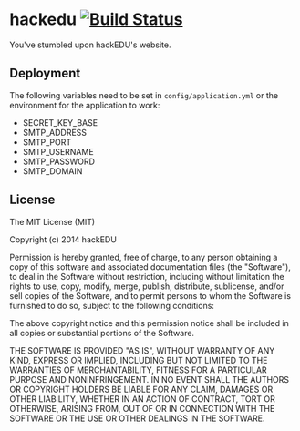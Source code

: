 # hackedu [![Build Status](https://travis-ci.org/hackedu/hackedu.svg?branch=master)](https://travis-ci.org/hackedu/hackedu)

You've stumbled upon hackEDU's website.

## Deployment

The following variables need to be set in `config/application.yml` or the
environment for the application to work:

* SECRET_KEY_BASE
* SMTP_ADDRESS
* SMTP_PORT
* SMTP_USERNAME
* SMTP_PASSWORD
* SMTP_DOMAIN

## License

The MIT License (MIT)

Copyright (c) 2014 hackEDU

Permission is hereby granted, free of charge, to any person obtaining a copy
of this software and associated documentation files (the "Software"), to deal
in the Software without restriction, including without limitation the rights
to use, copy, modify, merge, publish, distribute, sublicense, and/or sell
copies of the Software, and to permit persons to whom the Software is
furnished to do so, subject to the following conditions:

The above copyright notice and this permission notice shall be included in all
copies or substantial portions of the Software.

THE SOFTWARE IS PROVIDED "AS IS", WITHOUT WARRANTY OF ANY KIND, EXPRESS OR
IMPLIED, INCLUDING BUT NOT LIMITED TO THE WARRANTIES OF MERCHANTABILITY,
FITNESS FOR A PARTICULAR PURPOSE AND NONINFRINGEMENT. IN NO EVENT SHALL THE
AUTHORS OR COPYRIGHT HOLDERS BE LIABLE FOR ANY CLAIM, DAMAGES OR OTHER
LIABILITY, WHETHER IN AN ACTION OF CONTRACT, TORT OR OTHERWISE, ARISING FROM,
OUT OF OR IN CONNECTION WITH THE SOFTWARE OR THE USE OR OTHER DEALINGS IN THE
SOFTWARE.
